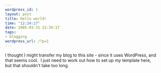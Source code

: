 ```yaml
--- 
wordpress_id: 1
layout: post
title: Hello world!
time: "12:34:17"
date: 2005-03-31 12:34:17
tags: 
- blogging
wordpress_url: /?p=1
---
```

I thought I might transfer my blog to this site - since it uses WordPress, and that seems cool.  I just need to work out how to set up my template here, but that shouldn't take too long. 
